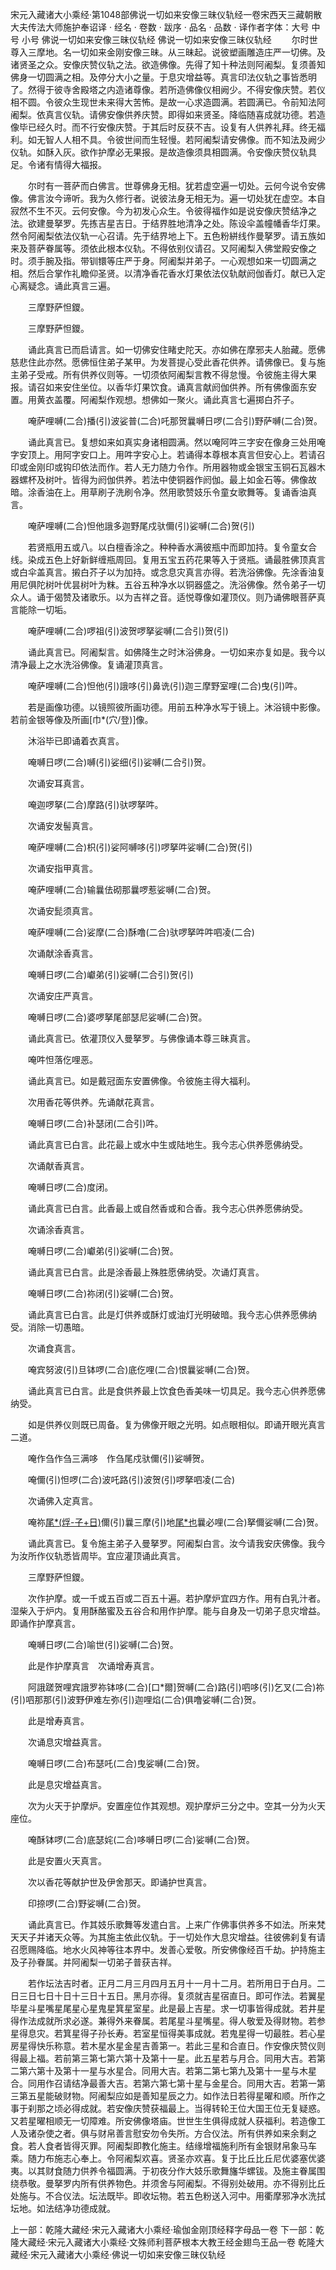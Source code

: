宋元入藏诸大小乘经·第1048部佛说一切如来安像三昧仪轨经一卷宋西天三藏朝散大夫传法大师施护奉诏译
· 经名 · 卷数 · 跋序
· 品名 · 品数 · 译作者字体：大号 中号 小号
佛说一切如来安像三昧仪轨经
佛说一切如来安像三昧仪轨经
　　尔时世尊入三摩地。名一切如来金刚安像三昧。从三昧起。说彼塑画雕造庄严一切佛。及诸贤圣之众。安像庆赞仪轨之法。欲造佛像。先得了知十种法则阿阇梨。复须善知佛身一切圆满之相。及停分大小之量。于息灾增益等。真言印法仪轨之事皆悉明了。然得于彼寺舍殿塔之内造诸尊像。若所造佛像仪相阙少。不得安像庆赞。若仪相不圆。令彼众生现世未来得大苦怖。是故一心求造圆满。若圆满已。令前知法阿阇梨。依真言仪轨。请佛安像供养庆赞。即得如来贤圣。降临随喜成就功德。若造像毕已经久时。而不行安像庆赞。于其后时反获不吉。设复有人供养礼拜。终无福利。如无智人人相不具。令彼世间而生轻慢。若阿阇梨请安佛像。而不知法及阙少仪轨。如酥入灰。欲作护摩必无果报。是故造像须具相圆满。令安像庆赞仪轨具足。令诸有情得大福报。

　　尔时有一菩萨而白佛言。世尊佛身无相。犹若虚空遍一切处。云何今说令安佛像。佛言汝今谛听。我为久修行者。说彼法身无相无为。遍一切处犹在虚空。本自寂然不生不灭。云何安像。今为初发心众生。令彼得福作如是说安像庆赞结净之法。欲建曼拏罗。先拣吉星吉日。于结界胜地清净之处。陈设伞盖幢幡香华灯果。然令阿阇梨依法仪轨一心召请。先于结界地上下。五色粉絣线作曼拏罗。请五族如来及菩萨眷属等。须依此根本仪轨。不得依别仪请召。又阿阇梨入佛堂殿安像之时。须手腕及指。带钏镮等庄严于身。阿阇梨并弟子。一心观想如来一切圆满之相。然后合掌作礼瞻仰圣贤。以清净香花香水灯果依法仪轨献阏伽香灯。献已入定心离疑念。诵此真言三遍。

　　三摩野萨怛鑁。

　　三摩野萨怛鑁。

　　诵此真言已而启请言。如一切佛安住睹史陀天。亦如佛在摩邪夫人胎藏。愿佛慈悲住此亦然。愿佛恒住弟子某甲。为发菩提心受此香花供养。请佛像已。复与施主弟子受戒。所有供养仪则等。一切须依阿阇梨言教不得怠慢。令彼施主得大果报。请召如来安住坐位。以香华灯果饮食。诵真言献阏伽供养。所有佛像面东安置。用黄衣盖覆。阿阇梨作观想。想佛如一聚火。诵此真言七遍掷白芥子。

　　唵萨哩嚩(二合)播(引)波娑普(二合)吒那贺曩嚩日啰(二合引)野萨嚩(二合)贺。

　　诵此真言已。复想如来如真实身诸相圆满。然以唵阿吽三字安在像身三处用唵字安顶上。用阿字安口上。用吽字安心上。若诵得本尊根本真言但安心上。若请召印或金刚印或钩印依法而作。若人无力随力令作。所用器物或金银宝玉铜石瓦器木器螺杯及树叶。皆得为阏伽供养。若法中使铜器作阏伽。最上如金石等。佛像故暗。涂香油在上。用草刷子洗刷令净。然用歌赞妓乐令童女歌舞等。复诵香油真言。

　　唵萨哩嚩(二合)怛他誐多迦野尾戍驮儞(引)娑嚩(二合)贺(引)

　　若贤瓶用五或八。以白檀香涂之。种种香水满彼瓶中而即加持。复令童女合线。染成五色上好新鲜缠瓶周回。复用五宝五药花果等入于贤瓶。诵最胜佛顶真言或白伞盖真言。摋白芥子以为加持。或念息灾真言亦得。若洗浴佛像。先涂香油复用尼俱陀树叶优昙树叶为粖。五谷五种净水以铜器盛之。洗浴佛像。然令弟子一切众人。诵于偈赞及诸歌乐。以为吉祥之音。适悦尊像如灌顶仪。则乃诵佛眼菩萨真言能除一切垢。

　　唵萨哩嚩(二合)啰祖(引)波贺啰拏娑嚩(二合引)贺(引)

　　诵此真言已。阿阇梨言。如佛降生之时沐浴佛身。一切如来亦复如是。我今以清净最上之水洗浴佛像。复诵灌顶真言。

　　唵萨哩嚩(二合)怛他(引)誐哆(引)鼻诜(引)迦三摩野室哩(二合)曳(引)吽。

　　若是画像功德。以镜照彼所画功德。用前五种净水写于镜上。沐浴镜中影像。若前金银等像及所画[巾*(穴/登)]像。

　　沐浴毕已即诵着衣真言。

　　唵嚩日啰(二合)嚩(引)娑细(引)娑嚩(二合引)贺。

　　次诵安耳真言。

　　唵迦啰拏(二合)摩路(引)驮啰拏吽。

　　次诵安发髻真言。

　　唵萨哩嚩(二合)枳(引)娑阿嚩哆(引)啰拏吽娑嚩(二合)贺(引)

　　次诵安指甲真言。

　　唵萨哩嚩(二合)输曩佉砌那曩啰惹娑嚩(二合)贺。

　　次诵安髭须真言。

　　唵萨哩嚩(二合)娑摩(二合)酥噜(二合)驮啰拏吽吽呬凌(二合)

　　次诵献涂香真言。

　　唵嚩日啰(二合)巘弟(引)娑嚩(二合引)贺(引)

　　次诵安庄严真言。

　　唵嚩日啰(二合)婆啰拏尾部瑟尼娑嚩(二合)贺。

　　诵此真言已。依灌顶仪入曼拏罗。与佛像诵本尊三昧真言。

　　唵吽怛落仡哩恶。

　　诵此真言已。如是戴冠面东安置佛像。令彼施主得大福利。

　　次用香花等供养。先诵献花真言。

　　唵嚩日啰(二合)补瑟闭(二合引)吽。

　　诵此真言已白言。此花最上或水中生或陆地生。我今志心供养愿佛纳受。

　　次诵献香真言。

　　唵嚩日啰(二合)度闭。

　　诵此真言已白言。此香最上或自然香或和合香。我今志心供养愿佛纳受。

　　次诵涂香真言。

　　唵嚩日啰(二合)巘弟(引)娑嚩(二合)贺。

　　诵此真言已白言。此是涂香最上殊胜愿佛纳受。次诵灯真言。

　　唵嚩日啰(二合)祢闭(引)娑嚩(二合)贺。

　　诵此真言已白言。此是灯供养或酥灯或油灯光明破暗。我今志心供养愿佛纳受。消除一切愚暗。

　　次诵食真言。

　　唵宾努波(引)旦钵啰(二合)底仡哩(二合)恨曩娑嚩(二合)贺。

　　诵此真言已白言。此是食供养最上饮食色香美味一切具足。我今志心供养愿佛纳受。

　　如是供养仪则既已周备。复为佛像开眼之光明。如点眼相似。即诵开眼光真言二道。

　　唵作刍作刍三满哆　作刍尾戍驮儞(引)娑嚩贺。

　　唵儞(引)怛啰(二合)波吒路(引)波贺(引)啰拏呬凌(二合)

　　次诵佛入定真言。

　　唵祢[尾*(烰-子+日)](切身)儞(引)曩三摩(引)地[尾*也](切身)曩必哩(二合)拏儞娑嚩(二合)贺。

　　诵此真言已。复令施主弟子入曼拏罗。阿阇梨白言。汝今请我安庆佛像。我今为汝所作仪轨悉皆周毕。宜应灌顶诵此真言。

　　三摩野萨怛鑁。

　　次作护摩。或一千或五百或二百五十遍。若护摩炉宜四方作。用有白乳汁者。湿柴入于炉内。复用酥酪蜜及五谷合和用作护摩。能与自身及一切弟子息灾增益。即诵作护摩真言。

　　唵嚩日啰(二合)喻世(引)娑嚩(二合)贺。

　　此是作护摩真言　次诵增寿真言。

　　阿誐蹉贺哩宾誐罗祢钵哆(二合)[口*爾]贺嚩(二合)路(引)呬哆(引)乞叉(二合)祢(引)呬那那(引)波野伊难左弥(引)迦哩焰(二合)俱噜娑嚩(二合)贺。

　　此是增寿真言。

　　次诵息灾增益真言。

　　唵嚩日啰(二合)布瑟吒(二合)曳娑嚩(二合)贺。

　　此是息灾增益真言。

　　次为火天于护摩炉。安置座位作其观想。观护摩炉三分之中。空其一分为火天座位。

　　唵酥钵啰(二合)底瑟姹(二合)哆嚩日啰(二合)娑嚩(二合)贺。

　　此是安置火天真言。

　　次以香花等献护世及伊舍那天。即诵护世真言。

　　印捺啰(二合)野娑嚩(二合)贺。

　　诵此真言已。作其妓乐歌舞等发遣白言。上来广作佛事供养多不如法。所来梵天天子并诸天众等。为其施主依此仪轨。于一切处作大息灾增益。往彼佛刹复有请召愿赐降临。地水火风神等往本界中。发善心爱敬。所安佛像经百千劫。护持施主及子孙眷属。并阿阇梨一切弟子普获吉祥。

　　若作坛法吉时者。正月二月三月四月五月十一月十二月。若所用日于白月。二日三日七日十日十三日十五日。黑月亦得。复须就吉星宿直日。即可作法。若翼星毕星斗星嘴星尾星心星鬼星箕星室星。此是最上吉星。求一切事皆得成就。若井星得作法成就所求必遂。兼得外来眷属。若尾星斗星嘴星。得人敬爱及得财物。若参星得息灾。若箕星得子孙长寿。若室星恒得美事成就。若鬼星得一切最胜。若心星房星得快乐称意。若木星水星金星吉善第一。若此三星和合直日。作安像庆赞仪则得最上福。若前第三第七第六第十及第十一星。此五星若与月合。同用大吉。若第二第六第十及第十一星与水星合。同用大吉。若第二第七第九及第十一星与木星合。同用作召请结净最善大吉。若第六第七第十星与金星合。同用大吉。若第一第三第五星能破财物。阿阇梨应如是善知星辰之力。如作法日若得星曜和顺。所作之事于刹那之顷必得成就。若安像庆赞获福最上。当得转轮王位大国王位无复疑惑。又若星曜相顺无一切障难。所安佛像塔庙。世世生生俱得成就人获福利。若造像工人及诸杂使之者。俱与财帛善言慰安勿令失所。方合仪法。所有供养如来余剩之食。若人食者皆得灭罪。阿阇梨即教化施主。结缘增福施利所有金银财帛象马车乘。随力布施志心奉上。令阿阇梨欢喜。贤圣亦欢喜。复于比丘比丘尼优婆塞优婆夷。以其财食随力供养令福圆满。于初夜分作大妓乐歌舞旛华螺钹。及施主眷属围绕恭敬。曼拏罗内所有供养物色。并须舍与阿阇梨。不得别处破用。亦不得别比丘处施与。不合仪法。坛法既毕。即收坛物。若五色粉送入河中。用衢摩邪净水洗拭坛地。如法结净功德成就。

上一部：乾隆大藏经·宋元入藏诸大小乘经·瑜伽金刚顶经释字母品一卷
下一部：乾隆大藏经·宋元入藏诸大小乘经·文殊师利菩萨根本大教王经金翅鸟王品一卷
乾隆大藏经·宋元入藏诸大小乘经·佛说一切如来安像三昧仪轨经